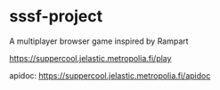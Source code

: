 # sssf-project
A multiplayer browser game inspired by Rampart

https://suppercool.jelastic.metropolia.fi/play

apidoc: https://suppercool.jelastic.metropolia.fi/apidoc
